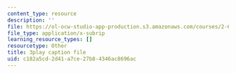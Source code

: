 ```yaml
---
content_type: resource
description: ''
file: https://ol-ocw-studio-app-production.s3.amazonaws.com/courses/2-627-fundamentals-of-photovoltaics-fall-2013/c182a5cd2d41a7ce27b84346ac8696ac_9LGLbcjXxqI.srt
file_type: application/x-subrip
learning_resource_types: []
resourcetype: Other
title: 3play caption file
uid: c182a5cd-2d41-a7ce-27b8-4346ac8696ac
---
```

